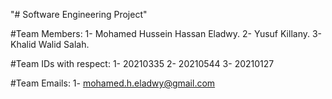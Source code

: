 "# Software Engineering Project" 

#Team Members:
      1- Mohamed Hussein Hassan Eladwy.
      2- Yusuf Killany.
      3- Khalid Walid Salah.


#Team IDs with respect:
      1- 20210335
      2- 20210544
      3- 20210127
      
      
#Team Emails:
      1- mohamed.h.eladwy@gmail.com
